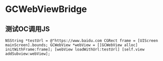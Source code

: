 # GCWebViewBridge

## 测试OC调用JS
`NSString *testUrl = @"https://www.baidu.com
CGRect frame = [UIScreen mainScreen].bounds;
GCWebView *webView = [[GCWebView alloc] initWithFrame:frame];
[webView loadWithUrl:testUrl]
[self.view addSubview:webView];`
